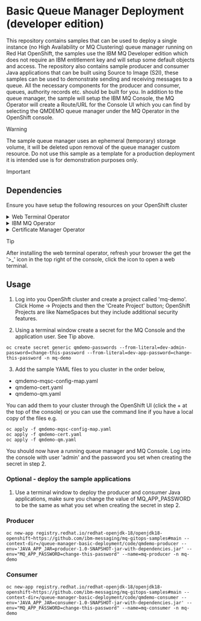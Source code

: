 # Basic Queue Manager Deployment (developer edition)

This repository contains samples that can be used to deploy a single instance (no High Availability or MQ Clustering) queue manager running on Red Hat OpenShift, the samples use the IBM MQ Developer edition which does not require an IBM entitlement key and will setup some default objects and access. The repository also contains sample producer and consumer Java applications that can be built using Source to Image (S2I), these samples can be used to demonstrate sending and receiving messages to a queue. All the necessary components for the producer and consumer, queues, authority records etc. should be built for you. In addition to the queue manager, the sample will setup the IBM MQ Console, the MQ Operator will create a Route/URL for the Console UI which you can find by selecting the QMDEMO queue manager under the MQ Operator in the OpenShift console.  
 
  
> [!WARNING]  
> The sample queue manager uses an ephemeral (temporary) storage volume, it will be deleted upon removal of the queue manager custom resource. Do not use this sample as a template for a production deployment it is intended use is for demonstration purposes only.  

> [!IMPORTANT]
> ## Dependencies
> Ensure you have setup the following resources on your OpenShift cluster 
>

<details>
<summary>Web Terminal Operator</summary>  

&NewLine;  

Install the web terminal operator by serching for 'web terminal' in the OperatorHub, take the defaults and click install. The web terminal operator allows you to run 'oc' commands in a terminal window in your browser, if you already have 'oc' installed you can skip this dependency and use your own terminal.

</details>

<details>
<summary>IBM MQ Operator</summary>  
  
&NewLine;  

**1.** Use the YAML below to add the IBM Operator catalog. This will allow you to find IBM MQ in the OpenShift operator hub, full details can be found here,  
https://www.ibm.com/docs/en/SSFKSJ_9.3.0/container/ctr-add-catalog-source.html

&NewLine;
  
```yaml
apiVersion: operators.coreos.com/v1alpha1
kind: CatalogSource
metadata:
  name: ibm-operator-catalog
  namespace: openshift-marketplace
spec:
  displayName: IBM Operator Catalog
  image: icr.io/cpopen/ibm-operator-catalog:latest
  publisher: IBM
  sourceType: grpc
  updateStrategy:
    registryPoll:
      interval: 45m
```

&NewLine;

**2.** When you have installed the catalog source go to the OpenShift OperatorHub and search for 'IBM MQ', select the IBM MQ tile and accept the defaults to install the operator.

</details>

<details>

<summary>Certificate Manager Operator</summary>  

&NewLine;  

A certificate manager in OpenShift allows you to simply add some YAML with a certificate request, it will put the ca, public/private keys in a secret for you that the queue manager can use.  

&NewLine;  

1. Install the 'Community' cert-manager operator by serching for 'cert-manager' in the OperatorHub, take the defaults and install.
2. When the operator has finished installing create a Cluster Issuer, a self-signed is fine for test/demonstration purposes.  

Example self-signed ClusterIssuer YAML 

```yaml
apiVersion: cert-manager.io/v1
kind: ClusterIssuer
metadata:
  name: selfsigned-issuer
spec:
  selfSigned: {}
```

</details>

> [!TIP]
> After installing the web terminal operator, refresh your browser the get the '>_' icon in the top right of the console, click the icon to open a web terminal.
>

## Usage

1. Log into you OpenShft cluster and create a project called 'mq-demo'. Click Home -> Projects and then the 'Create Project' button; OpenShift Projects are like NameSpaces but they include additional security features.  

2. Using a terminal window create a secret for the MQ Console and the application user. See Tip above.  

```
oc create secret generic qmdemo-passwords --from-literal=dev-admin-password=change-this-password --from-literal=dev-app-password=change-this-password -n mq-demo
```

3. Add the sample YAML files to you cluster in the order below,  

- qmdemo-mqsc-config-map.yaml  
- qmdemo-cert.yaml  
- qmdemo-qm.yaml  


You can add them to your cluster through the OpenShift UI (click the + at the top of the console) or you can use the command line if you have a local copy of the files e.g.  
  
```
oc apply -f qmdemo-mqsc-config-map.yaml  
oc apply -f qmdemo-cert.yaml  
oc apply -f qmdemo-qm.yaml  
```

You should now have a running queue manager and MQ Console. Log into the console with user 'admin' and the password you set when creating the secret in step 2.  

### Optional - deploy the sample applications

1. Use a terminal window to deploy the producer and consumer Java applications, make sure you change the value of MQ_APP_PASSWORD to be the same as what you set when creating the secret in step 2.

### Producer  

```
oc new-app registry.redhat.io/redhat-openjdk-18/openjdk18-openshift~https://github.com/ibm-messaging/mq-gitops-samples#main --context-dir=/queue-manager-basic-deployment/code/qmdemo-producer --env='JAVA_APP_JAR=producer-1.0-SNAPSHOT-jar-with-dependencies.jar' --env="MQ_APP_PASSWORD=change-this-password" --name=mq-producer -n mq-demo  
```  
### Consumer  

```
oc new-app registry.redhat.io/redhat-openjdk-18/openjdk18-openshift~https://github.com/ibm-messaging/mq-gitops-samples#main --context-dir=/queue-manager-basic-deployment/code/qmdemo-consumer --env='JAVA_APP_JAR=consumer-1.0-SNAPSHOT-jar-with-dependencies.jar' --env="MQ_APP_PASSWORD=change-this-password" --name=mq-consumer -n mq-demo  
```

